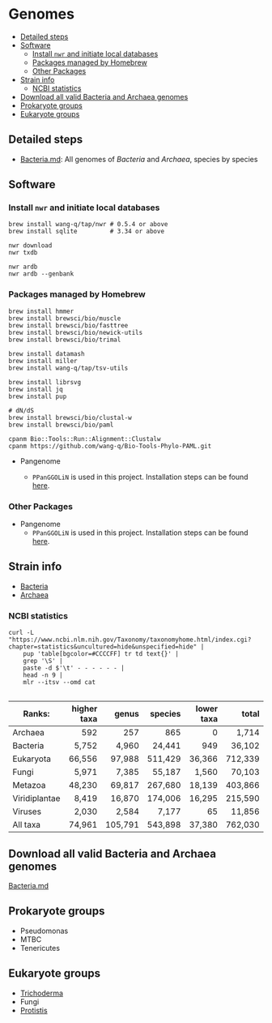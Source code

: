 # Genomes

<!-- toc -->

- [Detailed steps](#detailed-steps)
- [Software](#software)
    * [Install `nwr` and initiate local databases](#install-nwr-and-initiate-local-databases)
    * [Packages managed by Homebrew](#packages-managed-by-homebrew)
    * [Other Packages](#other-packages)
- [Strain info](#strain-info)
    * [NCBI statistics](#ncbi-statistics)
- [Download all valid Bacteria and Archaea genomes](#download-all-valid-bacteria-and-archaea-genomes)
- [Prokaryote groups](#prokaryote-groups)
- [Eukaryote groups](#eukaryote-groups)

<!-- tocstop -->

## Detailed steps

* [Bacteria.md](./Bacteria.md): All genomes of *Bacteria* and *Archaea*, species by species

## Software

### Install `nwr` and initiate local databases

```shell
brew install wang-q/tap/nwr # 0.5.4 or above
brew install sqlite         # 3.34 or above

nwr download
nwr txdb

nwr ardb
nwr ardb --genbank

```

### Packages managed by Homebrew

```shell
brew install hmmer
brew install brewsci/bio/muscle
brew install brewsci/bio/fasttree
brew install brewsci/bio/newick-utils
brew install brewsci/bio/trimal

brew install datamash
brew install miller
brew install wang-q/tap/tsv-utils

brew install librsvg
brew install jq
brew install pup

# dN/dS
brew install brewsci/bio/clustal-w
brew install brewsci/bio/paml

cpanm Bio::Tools::Run::Alignment::Clustalw
cpanm https://github.com/wang-q/Bio-Tools-Phylo-PAML.git

```

* Pangenome

    * `PPanGGOLiN` is used in this project. Installation steps can be
      found [here](https://github.com/wang-q/dotfiles/blob/master/others.sh).

### Other Packages

* Pangenome
    * `PPanGGOLiN` is used in this project. Installation steps can be
      found [here](https://github.com/wang-q/dotfiles/blob/master/others.sh).

## Strain info

* [Bacteria](https://www.ncbi.nlm.nih.gov/Taxonomy/Browser/wwwtax.cgi?id=2)
* [Archaea](https://www.ncbi.nlm.nih.gov/Taxonomy/Browser/wwwtax.cgi?id=2157)

### NCBI statistics

```shell
curl -L "https://www.ncbi.nlm.nih.gov/Taxonomy/taxonomyhome.html/index.cgi?chapter=statistics&uncultured=hide&unspecified=hide" |
    pup 'table[bgcolor=#CCCCFF] tr td text{}' |
    grep '\S' |
    paste -d $'\t' - - - - - - |
    head -n 9 |
    mlr --itsv --omd cat


```

| Ranks:        | higher taxa |   genus | species | lower taxa |   total |
|---------------|------------:|--------:|--------:|-----------:|--------:|
| Archaea       |         592 |     257 |     865 |          0 |   1,714 |
| Bacteria      |       5,752 |   4,960 |  24,441 |        949 |  36,102 |
| Eukaryota     |      66,556 |  97,988 | 511,429 |     36,366 | 712,339 |
| Fungi         |       5,971 |   7,385 |  55,187 |      1,560 |  70,103 |
| Metazoa       |      48,230 |  69,817 | 267,680 |     18,139 | 403,866 |
| Viridiplantae |       8,419 |  16,870 | 174,006 |     16,295 | 215,590 |
| Viruses       |       2,030 |   2,584 |   7,177 |         65 |  11,856 |
| All taxa      |      74,961 | 105,791 | 543,898 |     37,380 | 762,030 |

## Download all valid Bacteria and Archaea genomes

[Bacteria.md](./Bacteria.md)

## Prokaryote groups

* Pseudomonas
* MTBC
* Tenericutes

## Eukaryote groups

* [Trichoderma](groups/Trichoderma.md)
* Fungi
* [Protistis](./groups/Protists.md)
